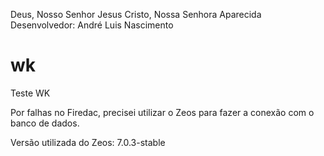 Deus, Nosso Senhor Jesus Cristo, Nossa Senhora Aparecida
Desenvolvedor: André Luis Nascimento
# wk
Teste WK

Por falhas no Firedac, precisei utilizar o Zeos para fazer a conexão com o banco de dados. 

Versão utilizada do Zeos: 7.0.3-stable
